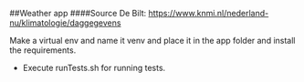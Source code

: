 ##Weather app
####Source De Bilt: https://www.knmi.nl/nederland-nu/klimatologie/daggegevens

Make a virtual env and name it venv and place it in the app folder and install the requirements.
* Execute runTests.sh for running tests.
